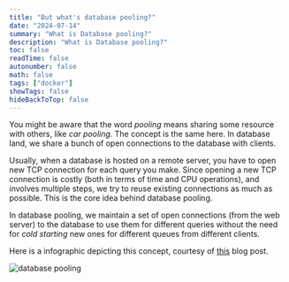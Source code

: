 ```yaml
---
title: "But what's database pooling?"
date: "2024-07-14"
summary: "What is Database pooling?"
description: "What is Database pooling?"
toc: false
readTime: false
autonumber: false
math: false
tags: ["docker"]
showTags: false
hideBackToTop: false
---
```

You might be aware that the word _pooling_ means sharing some resource with others, like _car pooling_. The concept is the same here. In database land, we share a bunch of open connections to the database with clients.

Usually, when a database is hosted on a remote server, you have to open new TCP connection for each query you make. Since opening a new TCP connection is costly (both in terms of time and CPU operations), and involves multiple steps, we try to reuse existing connections as much as possible. This is the core idea behind database pooling.

In database pooling, we maintain a set of open connections (from the web server) to the database to use them for different queries without the need for _cold starting_ new ones for different queues from different clients.

Here is a infographic depicting this concept, courtesy of [this](https://ejbvn.wordpress.com/category/week-2-entity-beans-and-message-driven-beans/day-09-using-jdbc-to-connect-to-a-database/) blog post.

![database pooling](/img/db-pooling.png)
